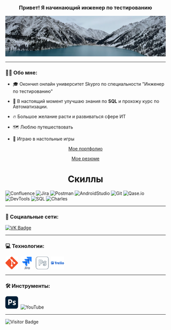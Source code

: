 <h3 align="center"> Привет! Я начинающий инженер по тестированию </h3>

![Header](https://github.com/ViktoriyaYarotskaya/ViktoriyaYarotskaya/blob/main/assets/1.png)

---

### :man_technologist: Обо мне:

- :mortar_board: Окончил онлайн университет Skypro по специальности "Инженер по тестированию"

- :muscle: В настоящий момент улучшаю знания по **SQL** и прохожу курс по Автоматизации.
- :fire: Большое желание расти и развиваться сфере ИТ
- :world_map: Люблю путешествовать
- :game_die: Играю в настольные игры

<p align="center"><a href="https://github.com/maxcherednikov/portfolio" target="_blank">Мое портфолио</a></p>

<p align="center"><a href="https://github.com/maxcherednikov/maxcherednikov/blob/main/assets/CV.pdf" target="_blank">Мое резюме</a></p>

<h1 align="center"> Скиллы </h1>

![Confluence](https://img.shields.io/badge/-Confluence-2F4F4F?style=for-the-badge&logo=confluence&logoColor=778899)
![Jira](https://img.shields.io/badge/-Jira-2F4F4F?style=for-the-badge&logo=Jira&logoColor=778899)
![Postman](https://img.shields.io/badge/-Postman-2F4F4F?style=for-the-badge&logo=postman&logoColor=778899)
![AndroidStudio](https://img.shields.io/badge/-AndroidStudio-2F4F4F?style=for-the-badge&logo=androidstudio&logoColor=778899)
![Git](https://img.shields.io/badge/-Git-2F4F4F?style=for-the-badge&logo=git&logoColor=778899)
![Qase.io](https://img.shields.io/badge/-Qase.io-2F4F4F?style=for-the-badge&logo=chrome&logoColor=778899)
![DevTools](https://img.shields.io/badge/-DevTools-2F4F4F?style=for-the-badge&logo=chrome&logoColor=778899)
![SQL](https://img.shields.io/badge/-SQL-2F4F4F?style=for-the-badge&logo=sql&logoColor=778899)
![Charles](https://img.shields.io/badge/-Charles-2F4F4F?style=for-the-badge&logo=charles&logoColor=778899)


---

### 🤝 Социальные сети:

  <div id="badges">
    <a href="https://vk.com/mexiko93" target="_blank">
      <img src="https://cdn-icons-png.flaticon.com/512/145/145813.png" width="40" height="40" alt="VK Badge"/>
    </a>
  </div>

---

### 💻 Технологии:

<div>
  <img src="https://github.com/devicons/devicon/blob/master/icons/git/git-original.svg" title="git" alt="git" width="40" height="40"/>&nbsp
  <img src="https://github.com/devicons/devicon/blob/master/icons/jira/jira-original-wordmark.svg" title="html5" alt="html5" width="40" height="40"/>&nbsp
  <img src="https://github.com/devicons/devicon/blob/master/icons/photoshop/photoshop-line.svg" title="css" alt="css" width="40" height="40"/>&nbsp
  <img src="https://github.com/devicons/devicon/blob/master/icons/trello/trello-plain-wordmark.svg" title="javascript" alt="javascript" width="40" height="40"/>&nbsp
</div>

---

### 🛠 Инструменты:

<div>
  <img src="https://github.com/devicons/devicon/blob/master/icons/photoshop/photoshop-plain.svg" title="photoshop" alt="photoshop" width="40" height="40"/>&nbsp;
  <img src="https://upload.wikimedia.org/wikipedia/commons/9/9e/YouTube_Logo_%282013-2017%29.svg" title="YouTube" alt="YouTube" width="40" height="40"/>&nbsp;
</div>

---

<!-- ### 💻 Пройденные курсы:

| Курсы                                                           | Дата              |
| ----------------------------------------------------------------| :---------------: |
| netology.ru/Старт в программировании                            | 02/2022 - 03/2022 |
| stepik.org/Основы программирования на C. Задачи.                | 02/2022 - 03/2022 |
| netology.ru/Основы верстки сайта                                | 02/2022 - 03/2022 |
| netology.ru/Первые шаги в JavaScript: создаём сайт и приложение | 02/2022 - 03/2022 |
| stepik.org/Веб-разработка для начинающих: HTML и CSS            | 02/2022 - 03/2022 |
| stepik.org/JavaScript для начинающих                            | 01/2023 - 01/2023 |
| stepik.org/Web-технологии: начальный уровень                    | 01/2023 - 01/2023 |
| practicum.yandex/Факультет Веб разработки                       | 05/2022 - xx/2023 |

--- -->


![Visitor Badge](https://visitor-badge.laobi.icu/badge?page_id=maxcherednikov)

